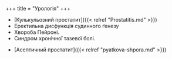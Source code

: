 +++
title = "Урологія"
+++

- [Кулькульозний простатит]({{< relref "Prostatitis.md" >}})
- Еректильна дисфункція судинного ґенезу
- Хвороба Пейроні.
- Синдром хронічної тазевої болі.
<!--more-->
- [Асептичний простатит]({{< relref "pyatkova-shpora.md" >}})
